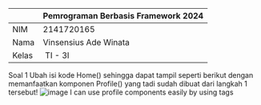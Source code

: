 

|  | Pemrograman Berbasis Framework 2024 |
|--|--|
| NIM |  2141720165|
| Nama |  Vinsensius Ade Winata |
| Kelas | TI - 3I |
Soal 1
Ubah isi kode Home() sehingga dapat tampil seperti berikut dengan memanfaatkan komponen Profile() yang tadi sudah dibuat dari langkah 1 tersebut!
![image](https://drive.google.com/uc?export=view&id=11FgiUjztCT4bhoPQhlkriGDB-i_eXLfIs)
I can use profile components easily by using <Profile/> tags
